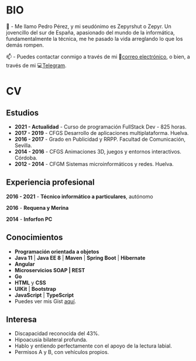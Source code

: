 # BIO
👋 - Me llamo Pedro Pérez, y mi seudónimo es Zepyrshut o Zepyr. Un jovencillo del sur de España, apasionado del mundo de la informática, fundamentalmente la técnica, me he pasado la vida arreglando lo que los demás rompen.

📫 - Puedes contactar conmigo a través de mi 📧[correo electrónico](mailto:pedro@zepyrshut.com), o bien, a través de mi 💻[Telegram](https://t.me/zepyr).

# CV
## Estudios

 - **2021 - Actualidad** - Curso de programación FullStack Dev - 825 horas.
 - **2017 - 2019** - CFGS Desarrollo de aplicaciones multiplataforma. Huelva.
 - **2016 - 2017** - Grado en Publicidad y RRPP. Facultad de Comunicación, Sevilla.
 - **2014 - 2016** - CFGS Animaciones 3D, juegos y entornos interactivos. Córdoba.
 - **2012 - 2014** - CFGM Sistemas microinformáticos y redes. Huelva.

## Experiencia profesional

**2016 - 2021** - **Técnico informático a particulares**, autónomo

**2016** - **Requena y Merina**

**2014** - **Inforfon PC**

## Conocimientos

 - **Programación orientada a objetos**
 - **Java 11** | **Java EE 8** | **Maven** | **Spring Boot** | **Hibernate**
 - **Angular**
 - **Microservicios SOAP | REST**
 - **Go**
 - **HTML** y **CSS**
 - **UIKit** | **Bootstrap**
 - **JavaScript** | **TypeScript**
 - Puedes ver mis Gist [aquí](https://gist.github.com/zepyrshut).

## Interesa

 - Discapacidad reconocida del 43%. 
 - Hipoacusia bilateral profunda. 
 - Hablo y entiendo perfectamente con el apoyo de la lectura labial.
 - Permisos A y B, con vehículos propios.
